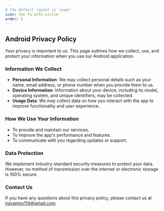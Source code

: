 ```yaml
---
# the default layout is 'page'
icon: fas fa-info-circle
order: 2
---
```

 
## Android Privacy Policy

Your privacy is important to us. This page outlines how we collect, use, and protect your information when you use our Android application.

### Information We Collect
- **Personal Information**: We may collect personal details such as your name, email address, or phone number when you provide them to us.
- **Device Information**: Information about your device, including its model, operating system, and unique identifiers, may be collected.
- **Usage Data**: We may collect data on how you interact with the app to improve functionality and user experience.

### How We Use Your Information
- To provide and maintain our services.
- To improve the app's performance and features.
- To communicate with you regarding updates or support.

### Data Protection
We implement industry-standard security measures to protect your data. However, no method of transmission over the internet or electronic storage is 100% secure.

### Contact Us
If you have any questions about this privacy policy, please contact us at [ngvanmy114@gmail.com](mailto:ngvanmy114@gmail.com).